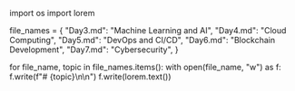 
import os
import lorem

file_names = {
    "Day3.md": "Machine Learning and AI",
    "Day4.md": "Cloud Computing",
    "Day5.md": "DevOps and CI/CD",
    "Day6.md": "Blockchain Development",
    "Day7.md": "Cybersecurity",
}

for file_name, topic in file_names.items():
    with open(file_name, "w") as f:
        f.write(f"# {topic}\n\n")
        f.write(lorem.text())

